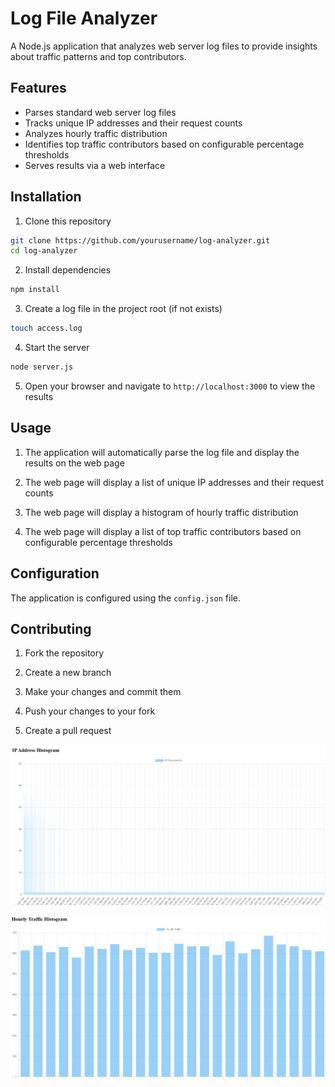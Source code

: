 

# Log File Analyzer

A Node.js application that analyzes web server log files to provide insights about traffic patterns and top contributors.

## Features

- Parses standard web server log files
- Tracks unique IP addresses and their request counts
- Analyzes hourly traffic distribution
- Identifies top traffic contributors based on configurable percentage thresholds
- Serves results via a web interface

## Installation

1. Clone this repository

```bash
git clone https://github.com/yourusername/log-analyzer.git
cd log-analyzer
```

2. Install dependencies

```bash
npm install
```

3. Create a log file in the project root (if not exists)

```bash
touch access.log
```

4. Start the server

```bash
node server.js
```

5. Open your browser and navigate to `http://localhost:3000` to view the results

## Usage

1. The application will automatically parse the log file and display the results on the web page

2. The web page will display a list of unique IP addresses and their request counts

3. The web page will display a histogram of hourly traffic distribution

4. The web page will display a list of top traffic contributors based on configurable percentage thresholds

## Configuration

The application is configured using the `config.json` file.



## Contributing

1. Fork the repository

2. Create a new branch

3. Make your changes and commit them

4. Push your changes to your fork

5. Create a pull request

![alt text](image.png)


![alt text](image-1.png)





